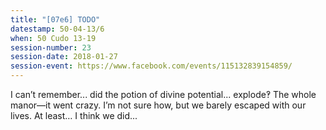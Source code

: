 ```yaml
---
title: "[07e6] TODO"
datestamp: 50-04-13/6
when: 50 Cudo 13-19
session-number: 23
session-date: 2018-01-27
session-event: https://www.facebook.com/events/115132839154859/
---
```


I can’t remember... did the potion of divine potential... explode‽ The whole manor—it went crazy. I’m not sure how, but we barely escaped with our lives. At least… I think we did...
